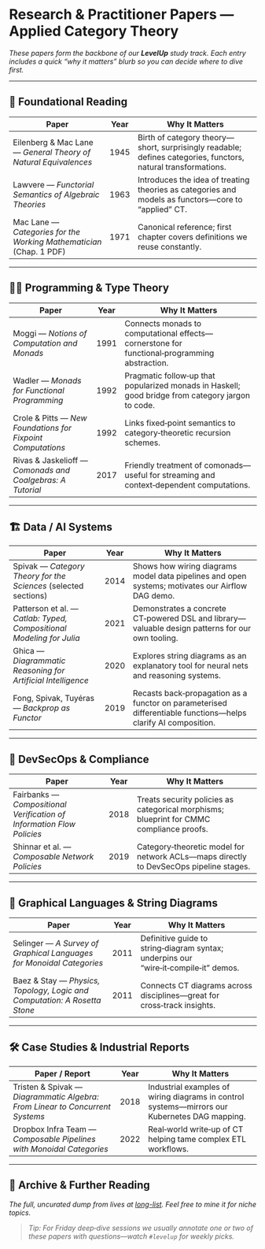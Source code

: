 # Research & Practitioner Papers — Applied Category Theory

*These papers form the backbone of our **LevelUp** study track. Each entry includes a quick “why it matters” blurb so you can decide where to dive first.*

---

## 🌱 Foundational Reading

| Paper                                                               | Year | Why It Matters                                                                                                |
| ------------------------------------------------------------------- | ---- | ------------------------------------------------------------------------------------------------------------- |
| Eilenberg & Mac Lane — *General Theory of Natural Equivalences*     | 1945 | Birth of category theory—short, surprisingly readable; defines categories, functors, natural transformations. |
| Lawvere — *Functorial Semantics of Algebraic Theories*              | 1963 | Introduces the idea of treating theories as categories and models as functors—core to “applied” CT.           |
| Mac Lane — *Categories for the Working Mathematician* (Chap. 1 PDF) | 1971 | Canonical reference; first chapter covers definitions we reuse constantly.                                    |

---

## 👩‍💻 Programming & Type Theory

| Paper                                                       | Year | Why It Matters                                                                                    |
| ----------------------------------------------------------- | ---- | ------------------------------------------------------------------------------------------------- |
| Moggi — *Notions of Computation and Monads*                 | 1991 | Connects monads to computational effects—cornerstone for functional‑programming abstraction.      |
| Wadler — *Monads for Functional Programming*                | 1992 | Pragmatic follow‑up that popularized monads in Haskell; good bridge from category jargon to code. |
| Crole & Pitts — *New Foundations for Fixpoint Computations* | 1992 | Links fixed‑point semantics to category‑theoretic recursion schemes.                              |
| Rivas & Jaskelioff — *Comonads and Coalgebras: A Tutorial*  | 2017 | Friendly treatment of comonads—useful for streaming and context‑dependent computations.           |

---

## 🏗️ Data / AI Systems

| Paper                                                                | Year | Why It Matters                                                                                                |
| -------------------------------------------------------------------- | ---- | ------------------------------------------------------------------------------------------------------------- |
| Spivak — *Category Theory for the Sciences* (selected sections)      | 2014 | Shows how wiring diagrams model data pipelines and open systems; motivates our Airflow DAG demo.              |
| Patterson et al. — *Catlab: Typed, Compositional Modeling for Julia* | 2021 | Demonstrates a concrete CT‑powered DSL and library—valuable design patterns for our own tooling.              |
| Ghica — *Diagrammatic Reasoning for Artificial Intelligence*         | 2020 | Explores string diagrams as an explanatory tool for neural nets and reasoning systems.                        |
| Fong, Spivak, Tuyéras — *Backprop as Functor*                        | 2019 | Recasts back‑propagation as a functor on parameterised differentiable functions—helps clarify AI composition. |

---

## 🔐 DevSecOps & Compliance

| Paper                                                                 | Year | Why It Matters                                                                           |
| --------------------------------------------------------------------- | ---- | ---------------------------------------------------------------------------------------- |
| Fairbanks — *Compositional Verification of Information Flow Policies* | 2018 | Treats security policies as categorical morphisms; blueprint for CMMC compliance proofs. |
| Shinnar et al. — *Composable Network Policies*                        | 2019 | Category‑theoretic model for network ACLs—maps directly to DevSecOps pipeline stages.    |

---

## 🎨 Graphical Languages & String Diagrams

| Paper                                                                     | Year | Why It Matters                                                                       |
| ------------------------------------------------------------------------- | ---- | ------------------------------------------------------------------------------------ |
| Selinger — *A Survey of Graphical Languages for Monoidal Categories*      | 2011 | Definitive guide to string‑diagram syntax; underpins our “wire‑it‑compile‑it” demos. |
| Baez & Stay — *Physics, Topology, Logic and Computation: A Rosetta Stone* | 2011 | Connects CT diagrams across disciplines—great for cross‑track insights.              |

---

## 🛠️ Case Studies & Industrial Reports

| Paper / Report                                                               | Year | Why It Matters                                                                                |
| ---------------------------------------------------------------------------- | ---- | --------------------------------------------------------------------------------------------- |
| Tristen & Spivak — *Diagrammatic Algebra: From Linear to Concurrent Systems* | 2018 | Industrial examples of wiring diagrams in control systems—mirrors our Kubernetes DAG mapping. |
| Dropbox Infra Team — *Composable Pipelines with Monoidal Categories*         | 2022 | Real‑world write‑up of CT helping tame complex ETL workflows.                                 |

---

## 📁 Archive & Further Reading

*The full, uncurated dump from lives at [long-list](../archive/long-list.md). Feel free to mine it for niche topics.*

> *Tip: For Friday deep‑dive sessions we usually annotate one or two of these papers with questions—watch `#levelup` for weekly picks.*
